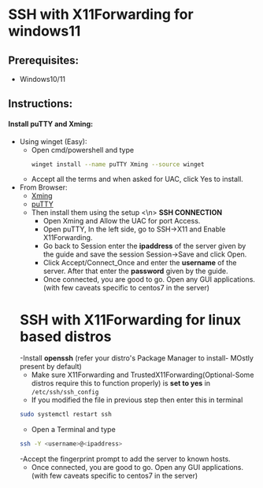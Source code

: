 # SSH with X11Forwarding for windows11

## Prerequisites:
 - Windows10/11
## Instructions:
#### Install puTTY and Xming:
- Using winget (Easy):
  - Open cmd/powershell and type
    ```bash
    winget install --name puTTY Xming --source winget
    ```
  - Accept all the terms and when asked for UAC, click Yes to install.
- From Browser:
  - [Xming](https://sourceforge.net/projects/xming/files/Xming/6.9.0.31/Xming-6-9-0-31-setup.exe/download)
  - [puTTY](https://the.earth.li/~sgtatham/putty/latest/w64/putty-64bit-0.83-installer.msi)
  - Then install them using the setup <\n>
    **SSH CONNECTION**
    - Open Xming and Allow the UAC for port Access.
    - Open puTTY, In the left side, go to SSH->X11 and Enable X11Forwarding.
    - Go back to Session enter the __ipaddress__ of the server given by the guide and save the session Session->Save and click Open.
    - Click Accept/Connect_Once and enter the __username__ of the server. After that enter the __password__ given by the guide.
    - Once connected, you are good to go. Open any GUI applications. (with few caveats specific to centos7 in the server)
  # SSH with X11Forwarding for linux based distros
  -Install **openssh** (refer your distro's Package Manager to install- MOstly present by default)
  - Make sure X11Forwarding and TrustedX11Forwarding(Optional-Some distros require this to function properly) is **set to yes** in ```/etc/ssh/ssh_config```
  - If you modified the file in previous step then enter this in terminal
  ```bash
  sudo systemctl restart ssh
  ```
  - Open a Terminal and type
  ```bash
  ssh -Y <username>@<ipaddress>
  ```
  -Accept the fingerprint prompt to add the server to known hosts.
  - Once connected, you are good to go. Open any GUI applications. (with few caveats specific to centos7 in the server)

 


